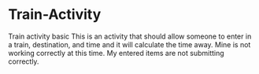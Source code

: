 # Train-Activity
Train activity basic
This is an activity that should allow someone to enter in a train, destination, and time and it will calculate the time away. Mine is not working correctly at this time. 
My entered items are not submitting correctly.
